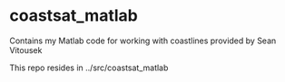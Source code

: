 # coastsat_matlab
Contains my Matlab code for working with coastlines provided by Sean Vitousek

This repo resides in ../src/coastsat_matlab


